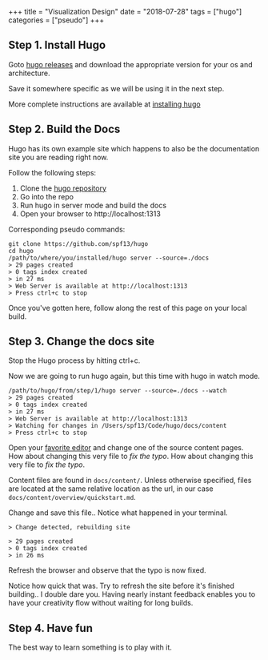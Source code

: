 +++
title = "Visualization Design"
date = "2018-07-28"
tags = ["hugo"]
categories = ["pseudo"]
+++

## Step 1. Install Hugo

Goto [hugo releases](https://github.com/spf13/hugo/releases) and download the
appropriate version for your os and architecture.

Save it somewhere specific as we will be using it in the next step.

More complete instructions are available at [installing hugo](/overview/installing/)

## Step 2. Build the Docs

Hugo has its own example site which happens to also be the documentation site
you are reading right now.

Follow the following steps:

 1. Clone the [hugo repository](http://github.com/spf13/hugo)
 2. Go into the repo
 3. Run hugo in server mode and build the docs
 4. Open your browser to http://localhost:1313

Corresponding pseudo commands:

    git clone https://github.com/spf13/hugo
    cd hugo
    /path/to/where/you/installed/hugo server --source=./docs
    > 29 pages created
    > 0 tags index created
    > in 27 ms
    > Web Server is available at http://localhost:1313
    > Press ctrl+c to stop

Once you've gotten here, follow along the rest of this page on your local build.

## Step 3. Change the docs site

Stop the Hugo process by hitting ctrl+c.

Now we are going to run hugo again, but this time with hugo in watch mode.

    /path/to/hugo/from/step/1/hugo server --source=./docs --watch
    > 29 pages created
    > 0 tags index created
    > in 27 ms
    > Web Server is available at http://localhost:1313
    > Watching for changes in /Users/spf13/Code/hugo/docs/content
    > Press ctrl+c to stop


Open your [favorite editor](http://vim.spf13.com) and change one of the source
content pages. How about changing this very file to *fix the typo*. How about changing this very file to *fix the typo*.

Content files are found in `docs/content/`. Unless otherwise specified, files
are located at the same relative location as the url, in our case
`docs/content/overview/quickstart.md`.

Change and save this file.. Notice what happened in your terminal.

    > Change detected, rebuilding site

    > 29 pages created
    > 0 tags index created
    > in 26 ms

Refresh the browser and observe that the typo is now fixed.

Notice how quick that was. Try to refresh the site before it's finished building.. I double dare you.
Having nearly instant feedback enables you to have your creativity flow without waiting for long builds.

## Step 4. Have fun

The best way to learn something is to play with it.
